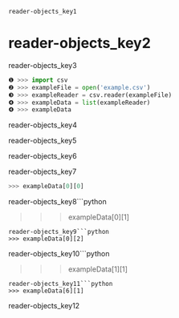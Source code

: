 ```ngMeta
reader-objects_key1
```
# reader-objects_key2
reader-objects_key3

```python
❶ >>> import csv
❷ >>> exampleFile = open('example.csv')
❸ >>> exampleReader = csv.reader(exampleFile)
❹ >>> exampleData = list(exampleReader)
❹ >>> exampleData
```
reader-objects_key4

reader-objects_key5

reader-objects_key6

reader-objects_key7

```python
>>> exampleData[0][0]
```
reader-objects_key8```python
>>> exampleData[0][1]
```
reader-objects_key9```python
>>> exampleData[0][2]
```
reader-objects_key10```python
>>> exampleData[1][1]
```
reader-objects_key11```python
>>> exampleData[6][1]
```
reader-objects_key12